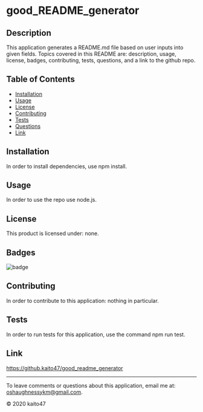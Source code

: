 
# good_README_generator
    
## Description 

This application generates a README.md file based on user inputs into given fields. Topics covered in this README are: description, usage, license, badges, contributing, tests, questions, and a link to the github repo.

## Table of Contents
* [Installation](#installation)
* [Usage](#usage)
* [License](#license)
* [Contributing](#contributing)
* [Tests](#tests)
* [Questions](#email)
* [Link](#link)

## Installation 

In order to install dependencies, use npm install.
    
## Usage

In order to use the repo use node.js.

## License

This product is licensed under: none.

## Badges

![badge](https://img.shields.io/badge/dependencies-inquirer-yellowgreen)

## Contributing

In order to contribute to this application: nothing in particular.

## Tests

In order to run tests for this application, use the command npm run test.

## Link

https://github.kaito47/good_readme_generator

----
To leave comments or questions about this application, email me at: oshaughnessykm@gmail.com.

© 2020 kaito47